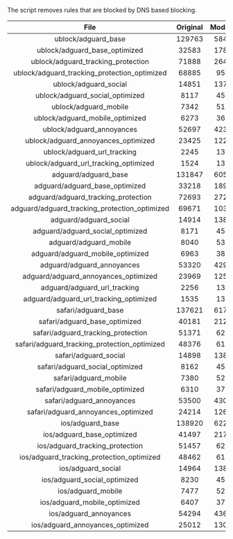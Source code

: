 The script removes rules that are blocked by DNS based blocking.


| File | Original | Modified |
|:----:|:-----:|:-----:|
| ublock/adguard_base | 129763 | 58451 |
| ublock/adguard_base_optimized | 32583 | 17876 |
| ublock/adguard_tracking_protection | 71888 | 26484 |
| ublock/adguard_tracking_protection_optimized | 68885 | 9573 |
| ublock/adguard_social | 14851 | 13771 |
| ublock/adguard_social_optimized | 8117 | 4540 |
| ublock/adguard_mobile | 7342 | 5180 |
| ublock/adguard_mobile_optimized | 6273 | 3699 |
| ublock/adguard_annoyances | 52697 | 42374 |
| ublock/adguard_annoyances_optimized | 23425 | 12292 |
| ublock/adguard_url_tracking | 2245 | 1366 |
| ublock/adguard_url_tracking_optimized | 1524 | 1363 |
| adguard/adguard_base | 131847 | 60574 |
| adguard/adguard_base_optimized | 33218 | 18938 |
| adguard/adguard_tracking_protection | 72693 | 27229 |
| adguard/adguard_tracking_protection_optimized | 69671 | 10302 |
| adguard/adguard_social | 14914 | 13836 |
| adguard/adguard_social_optimized | 8171 | 4591 |
| adguard/adguard_mobile | 8040 | 5367 |
| adguard/adguard_mobile_optimized | 6963 | 3879 |
| adguard/adguard_annoyances | 53320 | 42909 |
| adguard/adguard_annoyances_optimized | 23969 | 12595 |
| adguard/adguard_url_tracking | 2256 | 1375 |
| adguard/adguard_url_tracking_optimized | 1535 | 1372 |
| safari/adguard_base | 137621 | 61767 |
| safari/adguard_base_optimized | 40181 | 21217 |
| safari/adguard_tracking_protection | 51371 | 6271 |
| safari/adguard_tracking_protection_optimized | 48376 | 6115 |
| safari/adguard_social | 14898 | 13817 |
| safari/adguard_social_optimized | 8162 | 4575 |
| safari/adguard_mobile | 7380 | 5223 |
| safari/adguard_mobile_optimized | 6310 | 3736 |
| safari/adguard_annoyances | 53500 | 43010 |
| safari/adguard_annoyances_optimized | 24214 | 12672 |
| ios/adguard_base | 138920 | 62276 |
| ios/adguard_base_optimized | 41497 | 21723 |
| ios/adguard_tracking_protection | 51457 | 6281 |
| ios/adguard_tracking_protection_optimized | 48462 | 6125 |
| ios/adguard_social | 14964 | 13856 |
| ios/adguard_social_optimized | 8230 | 4596 |
| ios/adguard_mobile | 7477 | 5268 |
| ios/adguard_mobile_optimized | 6407 | 3778 |
| ios/adguard_annoyances | 54294 | 43689 |
| ios/adguard_annoyances_optimized | 25012 | 13003 |
